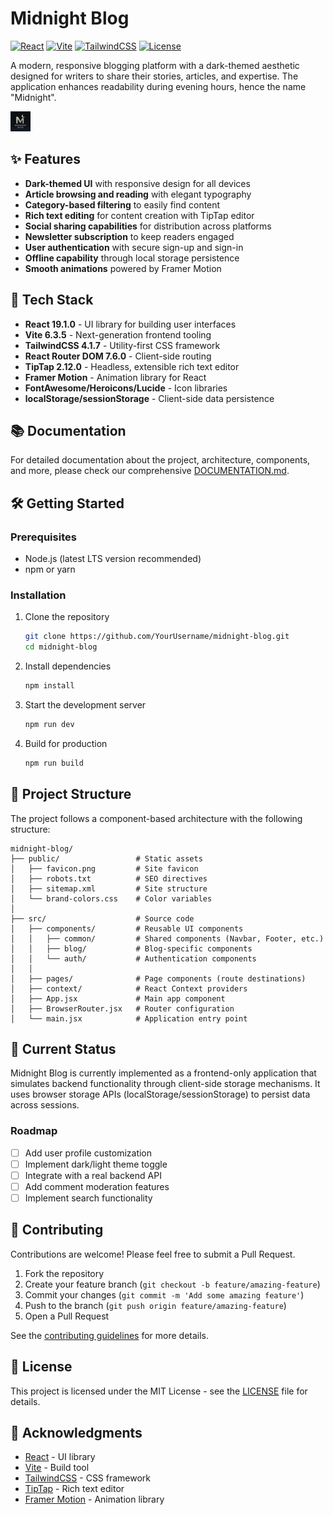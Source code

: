 # Midnight Blog

[![React](https://img.shields.io/badge/React-19.1.0-61DAFB?style=flat&logo=react)](https://reactjs.org/)
[![Vite](https://img.shields.io/badge/Vite-6.3.5-646CFF?style=flat&logo=vite)](https://vitejs.dev/)
[![TailwindCSS](https://img.shields.io/badge/TailwindCSS-4.1.7-38B2AC?style=flat&logo=tailwind-css)](https://tailwindcss.com/)
[![License](https://img.shields.io/badge/License-MIT-yellow.svg)](LICENSE)

A modern, responsive blogging platform with a dark-themed aesthetic designed for writers to share their stories, articles, and expertise. The application enhances readability during evening hours, hence the name "Midnight".

![Midnight Blog Screenshot](public/favicon.png)

## ✨ Features

- **Dark-themed UI** with responsive design for all devices
- **Article browsing and reading** with elegant typography
- **Category-based filtering** to easily find content
- **Rich text editing** for content creation with TipTap editor
- **Social sharing capabilities** for distribution across platforms
- **Newsletter subscription** to keep readers engaged
- **User authentication** with secure sign-up and sign-in
- **Offline capability** through local storage persistence
- **Smooth animations** powered by Framer Motion

## 🚀 Tech Stack

- **React 19.1.0** - UI library for building user interfaces
- **Vite 6.3.5** - Next-generation frontend tooling
- **TailwindCSS 4.1.7** - Utility-first CSS framework
- **React Router DOM 7.6.0** - Client-side routing
- **TipTap 2.12.0** - Headless, extensible rich text editor
- **Framer Motion** - Animation library for React
- **FontAwesome/Heroicons/Lucide** - Icon libraries
- **localStorage/sessionStorage** - Client-side data persistence

## 📚 Documentation

For detailed documentation about the project, architecture, components, and more, please check our comprehensive [DOCUMENTATION.md](DOCUMENTATION.md).

## 🛠️ Getting Started

### Prerequisites

- Node.js (latest LTS version recommended)
- npm or yarn

### Installation

1. Clone the repository
   ```bash
   git clone https://github.com/YourUsername/midnight-blog.git
   cd midnight-blog
   ```

2. Install dependencies
   ```bash
   npm install
   ```

3. Start the development server
   ```bash
   npm run dev
   ```

4. Build for production
   ```bash
   npm run build
   ```

## 📁 Project Structure

The project follows a component-based architecture with the following structure:

```
midnight-blog/
├── public/                 # Static assets
│   ├── favicon.png         # Site favicon
│   ├── robots.txt          # SEO directives
│   ├── sitemap.xml         # Site structure
│   └── brand-colors.css    # Color variables
│
├── src/                    # Source code
│   ├── components/         # Reusable UI components
│   │   ├── common/         # Shared components (Navbar, Footer, etc.)
│   │   ├── blog/           # Blog-specific components
│   │   └── auth/           # Authentication components
│   │
│   ├── pages/              # Page components (route destinations)
│   ├── context/            # React Context providers
│   ├── App.jsx             # Main app component
│   ├── BrowserRouter.jsx   # Router configuration
│   └── main.jsx            # Application entry point
```

## 🚧 Current Status

Midnight Blog is currently implemented as a frontend-only application that simulates backend functionality through client-side storage mechanisms. It uses browser storage APIs (localStorage/sessionStorage) to persist data across sessions.

### Roadmap

- [ ] Add user profile customization
- [ ] Implement dark/light theme toggle
- [ ] Integrate with a real backend API
- [ ] Add comment moderation features
- [ ] Implement search functionality

## 👥 Contributing

Contributions are welcome! Please feel free to submit a Pull Request.

1. Fork the repository
2. Create your feature branch (`git checkout -b feature/amazing-feature`)
3. Commit your changes (`git commit -m 'Add some amazing feature'`)
4. Push to the branch (`git push origin feature/amazing-feature`)
5. Open a Pull Request

See the [contributing guidelines](DOCUMENTATION.md#contributing) for more details.

## 📄 License

This project is licensed under the MIT License - see the [LICENSE](LICENSE) file for details.

## 🙏 Acknowledgments

- [React](https://reactjs.org/) - UI library
- [Vite](https://vitejs.dev/) - Build tool
- [TailwindCSS](https://tailwindcss.com/) - CSS framework
- [TipTap](https://tiptap.dev/) - Rich text editor
- [Framer Motion](https://www.framer.com/motion/) - Animation library
